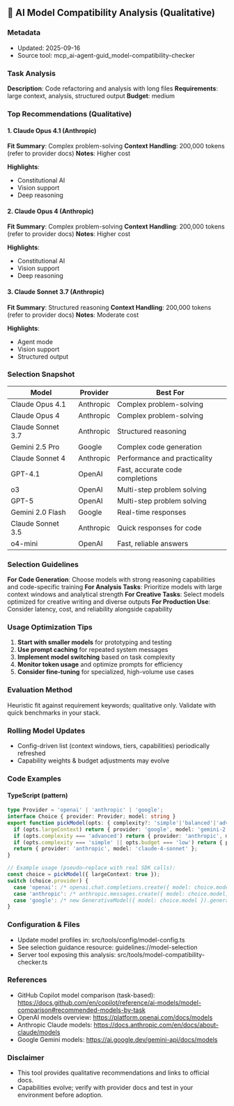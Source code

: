 ## 🤖 AI Model Compatibility Analysis (Qualitative)

### Metadata
- Updated: 2025-09-16
- Source tool: mcp_ai-agent-guid_model-compatibility-checker

### Task Analysis
**Description**: Code refactoring and analysis with long files
**Requirements**: large context, analysis, structured output
**Budget**: medium


### Top Recommendations (Qualitative)

#### 1. Claude Opus 4.1 (Anthropic)
**Fit Summary**: Complex problem-solving
**Context Handling**: 200,000 tokens (refer to provider docs)
**Notes**: Higher cost

**Highlights**:
- Constitutional AI
- Vision support
- Deep reasoning

#### 2. Claude Opus 4 (Anthropic)
**Fit Summary**: Complex problem-solving
**Context Handling**: 200,000 tokens (refer to provider docs)
**Notes**: Higher cost

**Highlights**:
- Constitutional AI
- Vision support
- Deep reasoning

#### 3. Claude Sonnet 3.7 (Anthropic)
**Fit Summary**: Structured reasoning
**Context Handling**: 200,000 tokens (refer to provider docs)
**Notes**: Moderate cost

**Highlights**:
- Agent mode
- Vision support
- Structured output


### Selection Snapshot

| Model | Provider | Best For |
|-------|----------|----------|
| Claude Opus 4.1 | Anthropic | Complex problem-solving |
| Claude Opus 4 | Anthropic | Complex problem-solving |
| Claude Sonnet 3.7 | Anthropic | Structured reasoning |
| Gemini 2.5 Pro | Google | Complex code generation |
| Claude Sonnet 4 | Anthropic | Performance and practicality |
| GPT-4.1 | OpenAI | Fast, accurate code completions |
| o3 | OpenAI | Multi-step problem solving |
| GPT-5 | OpenAI | Multi-step problem solving |
| Gemini 2.0 Flash | Google | Real-time responses |
| Claude Sonnet 3.5 | Anthropic | Quick responses for code |
| o4-mini | OpenAI | Fast, reliable answers |

### Selection Guidelines

**For Code Generation**: Choose models with strong reasoning capabilities and code-specific training
**For Analysis Tasks**: Prioritize models with large context windows and analytical strength
**For Creative Tasks**: Select models optimized for creative writing and diverse outputs
**For Production Use**: Consider latency, cost, and reliability alongside capability

### Usage Optimization Tips
1. **Start with smaller models** for prototyping and testing
2. **Use prompt caching** for repeated system messages
3. **Implement model switching** based on task complexity
4. **Monitor token usage** and optimize prompts for efficiency
5. **Consider fine-tuning** for specialized, high-volume use cases

### Evaluation Method
Heuristic fit against requirement keywords; qualitative only. Validate with quick benchmarks in your stack.

### Rolling Model Updates
- Config-driven list (context windows, tiers, capabilities) periodically refreshed
- Capability weights & budget adjustments may evolve

### Code Examples
#### TypeScript (pattern)
```ts
type Provider = 'openai' | 'anthropic' | 'google';
interface Choice { provider: Provider; model: string }
export function pickModel(opts: { complexity?: 'simple'|'balanced'|'advanced'; largeContext?: boolean; multimodal?: boolean; budget?: 'low'|'medium'|'high'; }): Choice {
  if (opts.largeContext) return { provider: 'google', model: 'gemini-2.5-pro' };
  if (opts.complexity === 'advanced') return { provider: 'anthropic', model: 'claude-4-opus' };
  if (opts.complexity === 'simple' || opts.budget === 'low') return { provider: 'openai', model: 'o4-mini' };
  return { provider: 'anthropic', model: 'claude-4-sonnet' };
}

// Example usage (pseudo—replace with real SDK calls):
const choice = pickModel({ largeContext: true });
switch (choice.provider) {
  case 'openai': /* openai.chat.completions.create({ model: choice.model, messages }) */ break;
  case 'anthropic': /* anthropic.messages.create({ model: choice.model, messages }) */ break;
  case 'google': /* new GenerativeModel({ model: choice.model }).generateContent(...) */ break;
}
```

### Configuration & Files
- Update model profiles in: src/tools/config/model-config.ts
- See selection guidance resource: guidelines://model-selection
- Server tool exposing this analysis: src/tools/model-compatibility-checker.ts

### References
- GitHub Copilot model comparison (task-based): https://docs.github.com/en/copilot/reference/ai-models/model-comparison#recommended-models-by-task
- OpenAI models overview: https://platform.openai.com/docs/models
- Anthropic Claude models: https://docs.anthropic.com/en/docs/about-claude/models
- Google Gemini models: https://ai.google.dev/gemini-api/docs/models

### Disclaimer
- This tool provides qualitative recommendations and links to official docs.
- Capabilities evolve; verify with provider docs and test in your environment before adoption.
